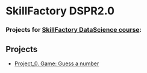 # SkillFactory DSPR2.0
### Projects for [SkillFactory DataScience course](https://skillfactory.ru/data-scientist-pro):

## Projects

* [Project_0. Game: Guess a number](https://github.com/elynets/skillfactory/tree/main/project_0)
